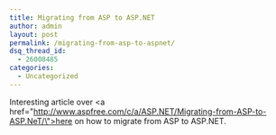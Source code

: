 ```yaml
---
title: Migrating from ASP to ASP.NET
author: admin
layout: post
permalink: /migrating-from-asp-to-aspnet/
dsq_thread_id:
  - 26008485
categories:
  - Uncategorized
---
```

Interesting article over <a href=\"http://www.aspfree.com/c/a/ASP.NET/Migrating-from-ASP-to-ASP.NeT/\">here on how to migrate from ASP to ASP.NET</a>.
